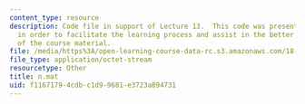 ```yaml
---
content_type: resource
description: Code file in support of Lecture 13.  This code was presented by the professor
  in order to facilitate the learning process and assist in the better understanding
  of the course material.
file: /media/https%3A/open-learning-course-data-rc.s3.amazonaws.com/18-409-behavior-of-algorithms-spring-2002/f11671794cdbc1d99681e3723a894731_n.mat
file_type: application/octet-stream
resourcetype: Other
title: n.mat
uid: f1167179-4cdb-c1d9-9681-e3723a894731
---
```

